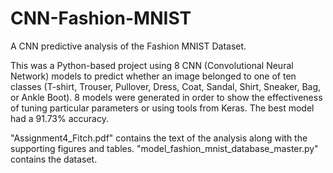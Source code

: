 # CNN-Fashion-MNIST

A CNN predictive analysis of the Fashion MNIST Dataset.

This was a Python-based project using 8 CNN (Convolutional Neural Network) models to predict whether an image belonged to one of ten classes (T-shirt, Trouser, Pullover, Dress, Coat, Sandal, Shirt, Sneaker, Bag, or Ankle Boot). 8 models were generated in order to show the effectiveness of tuning particular parameters or using tools from Keras. The best model had a 91.73% accuracy.

"Assignment4_Fitch.pdf" contains the text of the analysis along with the supporting figures and tables. "model_fashion_mnist_database_master.py" contains the dataset.
